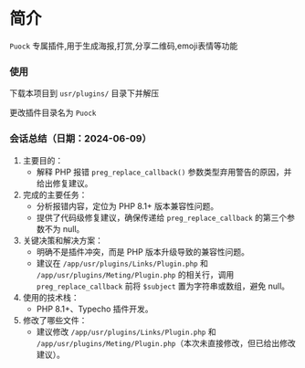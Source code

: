 # 简介

`Puock` 专属插件,用于生成海报,打赏,分享二维码,emoji表情等功能

### 使用

下载本项目到 `usr/plugins/` 目录下并解压

更改插件目录名为 `Puock`

### 会话总结（日期：2024-06-09）

1. 主要目的：
   - 解释 PHP 报错 `preg_replace_callback()` 参数类型弃用警告的原因，并给出修复建议。
2. 完成的主要任务：
   - 分析报错内容，定位为 PHP 8.1+ 版本兼容性问题。
   - 提供了代码级修复建议，确保传递给 `preg_replace_callback` 的第三个参数不为 null。
3. 关键决策和解决方案：
   - 明确不是插件冲突，而是 PHP 版本升级导致的兼容性问题。
   - 建议在 `/app/usr/plugins/Links/Plugin.php` 和 `/app/usr/plugins/Meting/Plugin.php` 的相关行，调用 `preg_replace_callback` 前将 `$subject` 置为字符串或数组，避免 null。
4. 使用的技术栈：
   - PHP 8.1+、Typecho 插件开发。
5. 修改了哪些文件：
   - 建议修改 `/app/usr/plugins/Links/Plugin.php` 和 `/app/usr/plugins/Meting/Plugin.php`（本次未直接修改，但已给出修改建议）。


